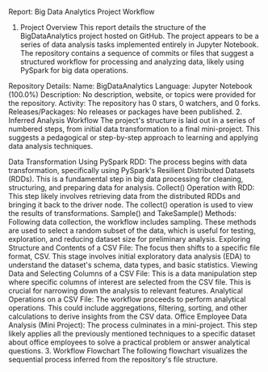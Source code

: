 Report: Big Data Analytics Project Workflow
1. Project Overview
This report details the structure of the BigDataAnalytics project hosted on GitHub. The project appears to be a series of data analysis tasks implemented entirely in Jupyter Notebook. The repository contains a sequence of commits or files that suggest a structured workflow for processing and analyzing data, likely using PySpark for big data operations.

Repository Details:
Name: BigDataAnalytics
Language: Jupyter Notebook (100.0%)
Description: No description, website, or topics were provided for the repository.
Activity: The repository has 0 stars, 0 watchers, and 0 forks.
Releases/Packages: No releases or packages have been published.
2. Inferred Analysis Workflow
The project's structure is laid out in a series of numbered steps, from initial data transformation to a final mini-project. This suggests a pedagogical or step-by-step approach to learning and applying data analysis techniques.

Data Transformation Using PySpark RDD: The process begins with data transformation, specifically using PySpark's Resilient Distributed Datasets (RDDs). This is a fundamental step in big data processing for cleaning, structuring, and preparing data for analysis.
Collect() Operation with RDD: This step likely involves retrieving data from the distributed RDDs and bringing it back to the driver node. The collect() operation is used to view the results of transformations.
Sample() and TakeSample() Methods: Following data collection, the workflow includes sampling. These methods are used to select a random subset of the data, which is useful for testing, exploration, and reducing dataset size for preliminary analysis.
Exploring Structure and Contents of a CSV File: The focus then shifts to a specific file format, CSV. This stage involves initial exploratory data analysis (EDA) to understand the dataset's schema, data types, and basic statistics.
Viewing Data and Selecting Columns of a CSV File: This is a data manipulation step where specific columns of interest are selected from the CSV file. This is crucial for narrowing down the analysis to relevant features.
Analytical Operations on a CSV File: The workflow proceeds to perform analytical operations. This could include aggregations, filtering, sorting, and other calculations to derive insights from the CSV data.
Office Employee Data Analysis (Mini Project): The process culminates in a mini-project. This step likely applies all the previously mentioned techniques to a specific dataset about office employees to solve a practical problem or answer analytical questions.
3. Workflow Flowchart
The following flowchart visualizes the sequential process inferred from the repository's file structure.


